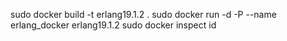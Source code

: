 sudo docker build -t erlang19.1.2 .
sudo docker run -d -P --name erlang_docker erlang19.1.2
sudo docker inspect id